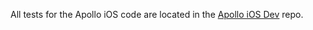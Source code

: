 All tests for the Apollo iOS code are located in the [Apollo iOS Dev](https://github.com/apollographql/apollo-ios-dev/tree/main/Tests) repo.